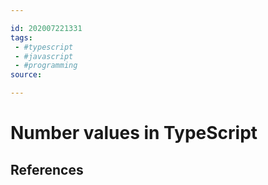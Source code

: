 ```yaml
---

id: 202007221331
tags:
 - #typescript
 - #javascript
 - #programming
source:

---
```


# Number values in TypeScript



## References

